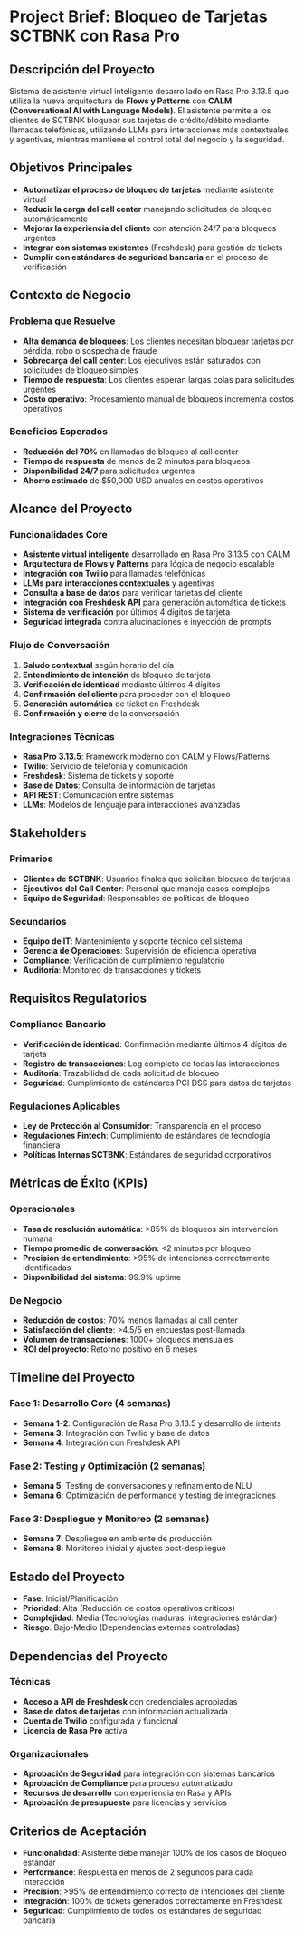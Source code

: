 # Project Brief: Bloqueo de Tarjetas SCTBNK con Rasa Pro

## Descripción del Proyecto
Sistema de asistente virtual inteligente desarrollado en Rasa Pro 3.13.5 que utiliza la nueva arquitectura de **Flows y Patterns** con **CALM (Conversational AI with Language Models)**. El asistente permite a los clientes de SCTBNK bloquear sus tarjetas de crédito/débito mediante llamadas telefónicas, utilizando LLMs para interacciones más contextuales y agentivas, mientras mantiene el control total del negocio y la seguridad.

## Objetivos Principales
- **Automatizar el proceso de bloqueo de tarjetas** mediante asistente virtual
- **Reducir la carga del call center** manejando solicitudes de bloqueo automáticamente
- **Mejorar la experiencia del cliente** con atención 24/7 para bloqueos urgentes
- **Integrar con sistemas existentes** (Freshdesk) para gestión de tickets
- **Cumplir con estándares de seguridad bancaria** en el proceso de verificación

## Contexto de Negocio
### **Problema que Resuelve**
- **Alta demanda de bloqueos**: Los clientes necesitan bloquear tarjetas por pérdida, robo o sospecha de fraude
- **Sobrecarga del call center**: Los ejecutivos están saturados con solicitudes de bloqueo simples
- **Tiempo de respuesta**: Los clientes esperan largas colas para solicitudes urgentes
- **Costo operativo**: Procesamiento manual de bloqueos incrementa costos operativos

### **Beneficios Esperados**
- **Reducción del 70%** en llamadas de bloqueo al call center
- **Tiempo de respuesta** de menos de 2 minutos para bloqueos
- **Disponibilidad 24/7** para solicitudes urgentes
- **Ahorro estimado** de $50,000 USD anuales en costos operativos

## Alcance del Proyecto
### **Funcionalidades Core**
- **Asistente virtual inteligente** desarrollado en Rasa Pro 3.13.5 con CALM
- **Arquitectura de Flows y Patterns** para lógica de negocio escalable
- **Integración con Twilio** para llamadas telefónicas
- **LLMs para interacciones contextuales** y agentivas
- **Consulta a base de datos** para verificar tarjetas del cliente
- **Integración con Freshdesk API** para generación automática de tickets
- **Sistema de verificación** por últimos 4 dígitos de tarjeta
- **Seguridad integrada** contra alucinaciones e inyección de prompts

### **Flujo de Conversación**
1. **Saludo contextual** según horario del día
2. **Entendimiento de intención** de bloqueo de tarjeta
3. **Verificación de identidad** mediante últimos 4 dígitos
4. **Confirmación del cliente** para proceder con el bloqueo
5. **Generación automática** de ticket en Freshdesk
6. **Confirmación y cierre** de la conversación

### **Integraciones Técnicas**
- **Rasa Pro 3.13.5**: Framework moderno con CALM y Flows/Patterns
- **Twilio**: Servicio de telefonía y comunicación
- **Freshdesk**: Sistema de tickets y soporte
- **Base de Datos**: Consulta de información de tarjetas
- **API REST**: Comunicación entre sistemas
- **LLMs**: Modelos de lenguaje para interacciones avanzadas

## Stakeholders
### **Primarios**
- **Clientes de SCTBNK**: Usuarios finales que solicitan bloqueo de tarjetas
- **Ejecutivos del Call Center**: Personal que maneja casos complejos
- **Equipo de Seguridad**: Responsables de políticas de bloqueo

### **Secundarios**
- **Equipo de IT**: Mantenimiento y soporte técnico del sistema
- **Gerencia de Operaciones**: Supervisión de eficiencia operativa
- **Compliance**: Verificación de cumplimiento regulatorio
- **Auditoría**: Monitoreo de transacciones y tickets

## Requisitos Regulatorios
### **Compliance Bancario**
- **Verificación de identidad**: Confirmación mediante últimos 4 dígitos de tarjeta
- **Registro de transacciones**: Log completo de todas las interacciones
- **Auditoría**: Trazabilidad de cada solicitud de bloqueo
- **Seguridad**: Cumplimiento de estándares PCI DSS para datos de tarjetas

### **Regulaciones Aplicables**
- **Ley de Protección al Consumidor**: Transparencia en el proceso
- **Regulaciones Fintech**: Cumplimiento de estándares de tecnología financiera
- **Políticas Internas SCTBNK**: Estándares de seguridad corporativos

## Métricas de Éxito (KPIs)
### **Operacionales**
- **Tasa de resolución automática**: >85% de bloqueos sin intervención humana
- **Tiempo promedio de conversación**: <2 minutos por bloqueo
- **Precisión de entendimiento**: >95% de intenciones correctamente identificadas
- **Disponibilidad del sistema**: 99.9% uptime

### **De Negocio**
- **Reducción de costos**: 70% menos llamadas al call center
- **Satisfacción del cliente**: >4.5/5 en encuestas post-llamada
- **Volumen de transacciones**: 1000+ bloqueos mensuales
- **ROI del proyecto**: Retorno positivo en 6 meses

## Timeline del Proyecto
### **Fase 1: Desarrollo Core (4 semanas)**
- **Semana 1-2**: Configuración de Rasa Pro 3.13.5 y desarrollo de intents
- **Semana 3**: Integración con Twilio y base de datos
- **Semana 4**: Integración con Freshdesk API

### **Fase 2: Testing y Optimización (2 semanas)**
- **Semana 5**: Testing de conversaciones y refinamiento de NLU
- **Semana 6**: Optimización de performance y testing de integraciones

### **Fase 3: Despliegue y Monitoreo (2 semanas)**
- **Semana 7**: Despliegue en ambiente de producción
- **Semana 8**: Monitoreo inicial y ajustes post-despliegue

## Estado del Proyecto
- **Fase**: Inicial/Planificación
- **Prioridad**: Alta (Reducción de costos operativos críticos)
- **Complejidad**: Media (Tecnologías maduras, integraciones estándar)
- **Riesgo**: Bajo-Medio (Dependencias externas controladas)

## Dependencias del Proyecto
### **Técnicas**
- **Acceso a API de Freshdesk** con credenciales apropiadas
- **Base de datos de tarjetas** con información actualizada
- **Cuenta de Twilio** configurada y funcional
- **Licencia de Rasa Pro** activa

### **Organizacionales**
- **Aprobación de Seguridad** para integración con sistemas bancarios
- **Aprobación de Compliance** para proceso automatizado
- **Recursos de desarrollo** con experiencia en Rasa y APIs
- **Aprobación de presupuesto** para licencias y servicios

## Criterios de Aceptación
- **Funcionalidad**: Asistente debe manejar 100% de los casos de bloqueo estándar
- **Performance**: Respuesta en menos de 2 segundos para cada interacción
- **Precisión**: >95% de entendimiento correcto de intenciones del cliente
- **Integración**: 100% de tickets generados correctamente en Freshdesk
- **Seguridad**: Cumplimiento de todos los estándares de seguridad bancaria

